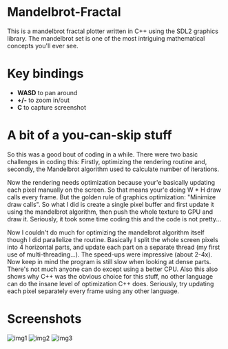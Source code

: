# Mandelbrot-Fractal
This is a mandelbrot fractal plotter written in C++ using the SDL2 graphics library. The mandelbrot set is one of the most intriguing mathematical
concepts you'll ever see.

# Key bindings
* **WASD** to pan around
* **+/-** to zoom in/out
* **C** to capture screenshot

# A bit of a you-can-skip stuff
So this was a good bout of coding in a while.
There were two basic challenges in coding this: 
Firstly, optimizing the rendering routine and,
secondly, the Mandelbrot algorithm used to calculate number of iterations.

Now the rendering needs optimization because your'e basically updating each pixel manually on the screen. So that means your'e doing W * H draw calls every frame.
But the golden rule of graphics optimization: "Minimize draw calls". So what I did is create a single pixel buffer and first update it using the mandelbrot
algorithm, then push the whole texture to GPU and draw it. Seriously, it took some time coding this and the code is not pretty... 

Now I couldn't do much for optimizing the mandelbrot algorithm itself though I did parallelize the routine. Basically I split the whole screen pixels into 4
horizontal parts, and update each part on a separate thread (my first use of multi-threading...). The speed-ups were impressive (about 2-4x). Now keep in mind
the program is still slow when looking at dense parts. There's not much anyone can do except using a better CPU. Also this also shows why C++ was the obvious
choice for this stuff, no other language can do the insane level of optimization C++ does. Seriously, try updating each pixel separately every frame using any other 
language.

# Screenshots

![img1](https://i.ibb.co/vVQW9Dg/ss-1594109298.png)
![img2](https://i.ibb.co/gz18sC5/ss-1594109309.png)
![img3](https://i.ibb.co/YRXdvS6/ss-1594109332.png)

